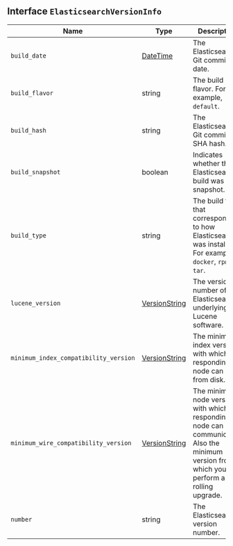 ## Interface `ElasticsearchVersionInfo`

| Name | Type | Description |
| - | - | - |
| `build_date` | [DateTime](./DateTime.md) | The Elasticsearch Git commit's date. |
| `build_flavor` | string | The build flavor. For example, `default`. |
| `build_hash` | string | The Elasticsearch Git commit's SHA hash. |
| `build_snapshot` | boolean | Indicates whether the Elasticsearch build was a snapshot. |
| `build_type` | string | The build type that corresponds to how Elasticsearch was installed. For example, `docker`, `rpm`, or `tar`. |
| `lucene_version` | [VersionString](./VersionString.md) | The version number of Elasticsearch's underlying Lucene software. |
| `minimum_index_compatibility_version` | [VersionString](./VersionString.md) | The minimum index version with which the responding node can read from disk. |
| `minimum_wire_compatibility_version` | [VersionString](./VersionString.md) | The minimum node version with which the responding node can communicate. Also the minimum version from which you can perform a rolling upgrade. |
| `number` | string | The Elasticsearch version number. |

